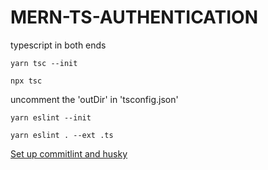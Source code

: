 # MERN-TS-AUTHENTICATION

typescript in both ends

`yarn tsc --init`

`npx tsc`

uncomment the 'outDir' in 'tsconfig.json'

`yarn eslint --init`

`yarn eslint . --ext .ts   `

[Set up commitlint and husky](https://www.techiediaries.com/git-hooks-husky-commitlint/)
